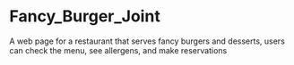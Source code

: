 # Fancy_Burger_Joint
A web page for a restaurant that serves fancy burgers and desserts, users can check the menu, see allergens, and make reservations
